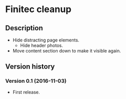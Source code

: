 # Finitec cleanup

## Description

- Hide distracting page elements.
  - Hide header photos.
- Move content section down to make it visible again.


## Version history

### Version 0.1 (2016-11-03)
- First release.
